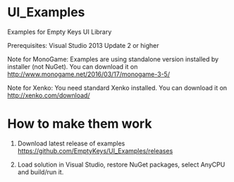 UI_Examples
===========

Examples for Empty Keys UI Library

Prerequisites: Visual Studio 2013 Update 2 or higher

Note for MonoGame: Examples are using standalone version installed by installer (not NuGet). You can download it on http://www.monogame.net/2016/03/17/monogame-3-5/

Note for Xenko: You need standard Xenko installed. You can download it on http://xenko.com/download/

How to make them work
=====================

1) Download latest release of examples https://github.com/EmptyKeys/UI_Examples/releases

2) Load solution in Visual Studio, restore NuGet packages, select AnyCPU and build/run it.


